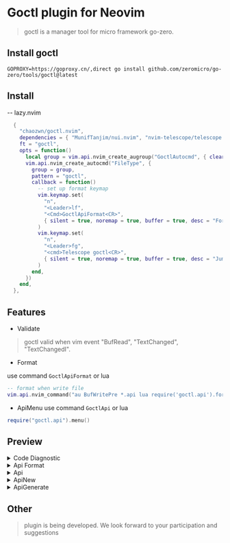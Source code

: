 # Goctl plugin for Neovim

> goctl is a manager tool for micro framework go-zero.

## Install goctl
```shell
GOPROXY=https://goproxy.cn/,direct go install github.com/zeromicro/go-zero/tools/goctl@latest
```

## Install

-- lazy.nvim
```lua
  {
    "chaozwn/goctl.nvim",
    dependencies = { "MunifTanjim/nui.nvim", "nvim-telescope/telescope.nvim" },
    ft = "goctl",
    opts = function()
      local group = vim.api.nvim_create_augroup("GoctlAutocmd", { clear = true })
      vim.api.nvim_create_autocmd("FileType", {
        group = group,
        pattern = "goctl",
        callback = function()
          -- set up format keymap
          vim.keymap.set(
            "n",
            "<Leader>lf",
            "<Cmd>GoctlApiFormat<CR>",
            { silent = true, noremap = true, buffer = true, desc = "Format Buffer" }
          )
          vim.keymap.set(
            "n",
            "<Leader>fg",
            "<cmd>Telescope goctl<CR>",
            { silent = true, noremap = true, buffer = true, desc = "Jump to error line" }
          )
        end,
      })
    end,
  },
```

## Features

- Validate

> goctl valid when vim event "BufRead", "TextChanged", "TextChangedI".

- Format

use command `GoctlApiFormat` or lua

```lua
-- format when write file
vim.api.nvim_command("au BufWritePre *.api lua require('goctl.api').format()")
```

- ApiMenu
use command `GoctlApi` or lua

```lua
require("goctl.api").menu()
```

## Preview

<details>
    <summary>Code Diagnostic</summary>
    <img src="./images/goctl-diagnostic.gif" />
</details>

<details>
    <summary>Api Format</summary>
    <img src="./images/goctl-format.gif" />
</details>

<details>
    <summary>Api</summary>
    <img src="./images/goctl_api_menu.jpg" />
</details>

<details>
    <summary>ApiNew</summary>
    <img src="./images/goctl_api_new.jpg" />
</details>
<details>
    <summary>ApiGenerate</summary>
    <img src="./images/goctl_api_generate.jpg" />
</details>

## Other

> plugin is being developed. We look forward to your participation and suggestions
